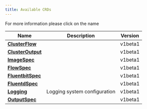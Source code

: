 ```yaml
---
title: Available CRDs
---
```


For more information please click on the name
<center>

| Name | Description | Version |
|---|---|---|
| **[ClusterFlow](v1beta1/clusterflow_types.md)** |  | v1beta1 |
| **[ClusterOutput](v1beta1/clusteroutput_types.md)** |  | v1beta1 |
| **[ImageSpec](v1beta1/common_types.md)** |  | v1beta1 |
| **[FlowSpec](v1beta1/flow_types.md)** |  | v1beta1 |
| **[FluentbitSpec](v1beta1/fluentbit_types.md)** |  | v1beta1 |
| **[FluentdSpec](v1beta1/fluentd_types.md)** |  | v1beta1 |
| **[Logging](v1beta1/logging_types.md)** | Logging system configuration | v1beta1 |
| **[OutputSpec](v1beta1/output_types.md)** |  | v1beta1 |
</center>

